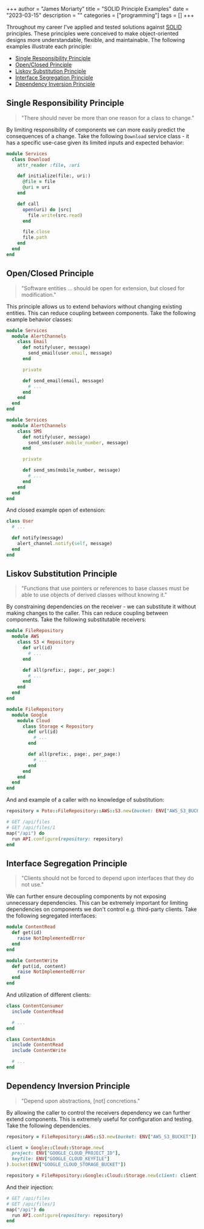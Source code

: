 +++
author = "James Moriarty"
title = "SOLID Principle Examples"
date = "2023-03-15"
description = ""
categories = ["programming"]
tags = []
+++

Throughout my career I've applied and tested solutions against [SOLID](https://en.wikipedia.org/wiki/SOLID) principles. These principles were conceived to make object-oriented designs more understandable, flexible, and maintainable. The following examples illustrate each principle:

- [Single Responsibility Principle](#single-responsibility-principle)
- [Open/Closed Principle](#openclosed-principle)
- [Liskov Substitution Principle](#liskov-substitution-principle)
- [Interface Segregation Principle](#interface-segregation-principle)
- [Dependency Inversion Principle](#dependency-inversion-principle)

## Single Responsibility Principle

> "There should never be more than one reason for a class to change."

By limiting responsibility of components we can more easily predict the consequences of a change. Take the following `Download` service class - it has a specific use-case given its limited inputs and expected behavior:

```ruby
module Services
  class Download
    attr_reader :file, :uri

    def initialize(file:, uri:)
      @file = file
      @uri = uri
    end

    def call
      open(uri) do |src|
        file.write(src.read)
      end

      file.close
      file.path
    end
  end
end
```

## Open/Closed Principle

> "Software entities ... should be open for extension, but closed for modification."

This principle allows us to extend behaviors without changing existing entities. This can reduce coupling between components. Take the following example behavior classes:

```ruby
module Services
  module AlertChannels
    class Email
      def notify(user, message)
        send_email(user.email, message)
      end

      private

      def send_email(email, message)
        # ...
      end
    end
  end
end
```

```ruby
module Services
  module AlertChannels
    class SMS
      def notify(user, message)
        send_sms(user.mobile_number, message)
      end

      private

      def send_sms(mobile_number, message)
        # ...
      end
    end
  end
end
```

And closed example open of extension:

```ruby
class User
  # ...

  def notify(message)
    alert_channel.notify(self, message)
  end
end
```

## Liskov Substitution Principle

> "Functions that use pointers or references to base classes must be able to use objects of derived classes without knowing it."

By constraining dependencies on the receiver - we can substitute it without making changes to the caller. This can reduce coupling between components. Take the following substitutable receivers:

```ruby
module FileRepository
  module AWS
    class S3 < Repository
      def url(id)
        # ...
      end

      def all(prefix:, page:, per_page:)
        # ...
      end
    end
  end
end
```

```ruby
module FileRepository
  module Google
    module Cloud
      class Storage < Repository
        def url(id)
          # ...
        end

        def all(prefix:, page:, per_page:)
          # ...
        end
      end
    end
  end
end
```

And and example of a caller with no knowledge of substitution:

```ruby
repository = Poto::FileRepository::AWS::S3.new(bucket: ENV["AWS_S3_BUCKET"])

# GET /api/files
# GET /api/files/1
map("/api") do
  run API.configure(repository: repository)
end
```

## Interface Segregation Principle

> "Clients should not be forced to depend upon interfaces that they do not use."

We can further ensure decoupling components by not exposing unnecessary dependencies. This can be extremely important for limiting dependencies on components we don't control e.g. third-party clients. Take the following segregated interfaces:

```ruby
module ContentRead
  def get(id)
    raise NotImplementedError
  end
end
```

```ruby
module ContentWrite
  def put(id, content)
    raise NotImplementedError
  end
end
```

And utilization of different clients:

```ruby
class ContentConsumer
  include ContentRead

  # ...
end
```

```ruby
class ContentAdmin
  include ContentRead
  include ContentWrite

  # ...
end
```

## Dependency Inversion Principle

> "Depend upon abstractions, [not] concretions."

By allowing the caller to control the receivers dependency we can further extend components. This is extremely useful for configuration and testing. Take the following dependencies.

```ruby
repository = FileRepository::AWS::S3.new(bucket: ENV["AWS_S3_BUCKET"])
```

```ruby
client = Google::Cloud::Storage.new(
  project: ENV["GOOGLE_CLOUD_PROJECT_ID"],
  keyfile: ENV["GOOGLE_CLOUD_KEYFILE"]
).bucket(ENV["GOOGLE_CLOUD_STORAGE_BUCKET"])

repository = FileRepository::Google::Cloud::Storage.new(client: client)
```

And their injection:

```ruby
# GET /api/files
# GET /api/files/1
map("/api") do
  run API.configure(repository: repository)
end
```
